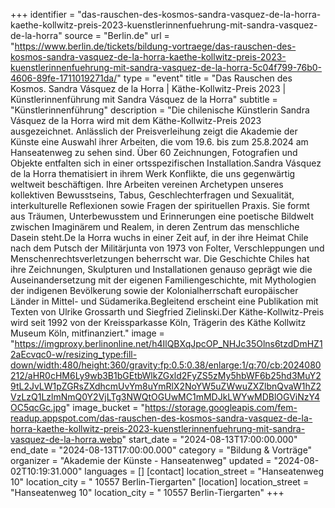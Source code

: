 +++
identifier = "das-rauschen-des-kosmos-sandra-vasquez-de-la-horra-kaethe-kollwitz-preis-2023-kuenstlerinnenfuehrung-mit-sandra-vasquez-de-la-horra"
source = "Berlin.de"
url = "https://www.berlin.de/tickets/bildung-vortraege/das-rauschen-des-kosmos-sandra-vasquez-de-la-horra-kaethe-kollwitz-preis-2023-kuenstlerinnenfuehrung-mit-sandra-vasquez-de-la-horra-5c04f799-76b0-4606-89fe-1711019271da/"
type = "event"
title = "Das Rauschen des Kosmos. Sandra Vásquez de la Horra | Käthe-Kollwitz-Preis 2023 | Künstlerinnenführung mit Sandra Vásquez de la Horra"
subtitle = "Künstlerinnenführung"
description = "Die chilenische Künstlerin Sandra Vásquez de la Horra wird mit dem Käthe-Kollwitz-Preis 2023 ausgezeichnet. Anlässlich der Preisverleihung zeigt die Akademie der Künste eine Auswahl ihrer Arbeiten, die vom 19.6. bis zum 25.8.2024 am Hanseatenweg zu sehen sind. Über 60 Zeichnungen, Fotografien und Objekte entfalten sich in einer ortsspezifischen Installation.Sandra Vásquez de la Horra thematisiert in ihrem Werk Konflikte, die uns gegenwärtig weltweit beschäftigen. Ihre Arbeiten vereinen Archetypen unseres kollektiven Bewusstseins, Tabus, Geschlechterfragen und Sexualität, interkulturelle Reflexionen sowie Fragen der spirituellen Praxis. Sie formt aus Träumen, Unterbewusstem und Erinnerungen eine poetische Bildwelt zwischen Imaginärem und Realem, in deren Zentrum das menschliche Dasein steht.De la Horra wuchs in einer Zeit auf, in der ihre Heimat Chile nach dem Putsch der Militärjunta von 1973 von Folter, Verschleppungen und Menschenrechtsverletzungen beherrscht war. Die Geschichte Chiles hat ihre Zeichnungen, Skulpturen und Installationen genauso geprägt wie die Auseinandersetzung mit der eigenen Familiengeschichte, mit Mythologien der indigenen Bevölkerung sowie der Kolonialherrschaft europäischer Länder in Mittel- und Südamerika.Begleitend erscheint eine Publikation mit Texten von Ulrike Grossarth und Siegfried Zielinski.Der Käthe-Kollwitz-Preis wird seit 1992 von der Kreissparkasse Köln, Trägerin des Käthe Kollwitz Museum Köln, mitfinanziert."
image = "https://imgproxy.berlinonline.net/h4IlQBXqJpcOP_NHJc35Olns6tzdDmHZ12aEcvqc0-w/resizing_type:fill-down/width:480/height:360/gravity:fp:0.5:0.38/enlarge:1/q:70/cb:2024080212/aHR0cHM6Ly9wb3B1bGEtbWlkZGxld2FyZS5zMy5hbWF6b25hd3MuY29tL2JvLW1pZGRsZXdhcmUvYm8uYmRlX2NoYW5uZWwuZXZlbnQvaW1hZ2VzLzQ1LzlmNmQ0Y2VjLTg3NWQtOGUwMC1mMDJkLWYwMDBlOGViNzY4OC5qcGc.jpg"
image_bucket = "https://storage.googleapis.com/fem-readup.appspot.com/das-rauschen-des-kosmos-sandra-vasquez-de-la-horra-kaethe-kollwitz-preis-2023-kuenstlerinnenfuehrung-mit-sandra-vasquez-de-la-horra.webp"
start_date = "2024-08-13T17:00:00.000"
end_date = "2024-08-13T17:00:00.000"
category = "Bildung & Vorträge"
organizer = "Akademie der Künste - Hanseatenweg"
updated = "2024-08-02T10:19:31.000"
languages = []
[contact]
location_street = "Hanseatenweg 10"
location_city = " 10557 Berlin-Tiergarten"
[location]
location_street = "Hanseatenweg 10"
location_city = " 10557 Berlin-Tiergarten"
+++